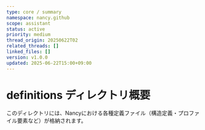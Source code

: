 ```yaml
---
type: core / summary
namespace: nancy.github
scope: assistant
status: active
priority: medium
thread_origin: 20250622T02
related_threads: []
linked_files: []
version: v1.0.0
updated: 2025-06-22T15:00+09:00
---
```


# definitions ディレクトリ概要

このディレクトリには、Nancyにおける各種定義ファイル（構造定義・プロファイル要素など）が格納されます。
